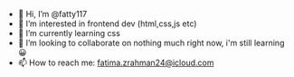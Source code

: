 - 👋 Hi, I’m @fatty117
- 👀 I’m interested in frontend dev (html,css,js etc)
- 🌱 I’m currently learning css
- 💞️ I’m looking to collaborate on nothing much right now, i'm still learning😀
- 📫 How to reach me: fatima.zrahman24@icloud.com

<!---
fatty117/fatty117 is a ✨ special ✨ repository because its `README.md` (this file) appears on your GitHub profile.
You can click the Preview link to take a look at your changes.
--->

